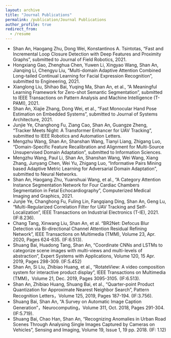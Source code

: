 ```yaml
---
layout: archive
title: "Journal Publications"
permalink: /publication/Journal Publications
author_profile: true
redirect_from:
  - /resume
---
```

* Shan An, Haogang Zhu, Dong Wei, Konstantinos A. Tsintotas, “Fast and Incremental Loop Closure Detection with Deep Features and Proximity Graphs”, submitted to Journal of Field Robotics, 2021. 
* Hongxiang Gao, Zhenghua Chen, Yuwen Li, Xingyao Wang, Shan An, Jianqing Li, Chengyu Liu, “Multi-domain Adaptive Attention Combined Long-tailed Continual Learning for Facial Expression Recognition”, submitted to Engineering, 2021.
* Xianglong Liu, Shihao Bai, Yuqing Ma, Shan An, et al., “A Meaningful Learning Framework for Zero-shot Semantic Segmentation”, submitted to IEEE Transactions on Pattern Analysis and Machine Intelligence (T-PAMI), 2021.
* Shan An, Xiajie Zhang, Dong Wei, et al., “Fast Monocular Hand Pose Estimation on Embedded Systems”, submitted to Journal of Systems Architecture, 2021.
* Junjie Ye, Changhong Fu, Ziang Cao, Shan An, Guangze Zheng, “Tracker Meets Night: A Transformer Enhancer for UAV Tracking”, submitted to IEEE Robotics and Automation Letters.
* Mengzhu Wang, Shan An, Shanshan Wang, Tianyi Liang, Zhigang Luo, “Domain-Specific Feature Recalibration and Alignment for Multi-Source Unsupervised Domain Adaptation”, submitted to Information Sciences.
* Mengzhu Wang, Paul Li, Shan An, Shanshan Wang, Wei Wang, Xiang Zhang, Junyang Chen, Wei Yu, Zhigang Luo, “Informative Pairs Mining based Adaptive Metric Learning for Adversarial Domain Adaptation”, submitted to Neural Networks.
* Shan An, Haogang Zhu, Yuanshuai Wang, et al., “A Category Attention Instance Segmentation Network for Four Cardiac Chambers Segmentation in Fetal Echocardiography”, Computerized Medical Imaging and Graphics, 2021. 
* Junjie Ye, Changhong Fu, Fuling Lin, Fangqiang Ding, Shan An, Geng Lu, “Multi-Regularized Correlation Filter for UAV Tracking and Self-Localization”, IEEE Transactions on Industrial Electronics (T-IE), 2021. (IF:8.236).
* Chang Tang, Xinwang Liu, Shan An, et al. “BR2Net: Defocus Blur Detection via Bi-directional Channel Attention Residual Refining Network”, IEEE Transactions on Multimedia (TMM), Volume 23, Apr. 2020, Pages 624-635. (IF:6.513).
* Shuang Bai, Huadong Tang, Shan An, “Coordinate CNNs and LSTMs to categorize scene images with multi-views and multi-levels of abstraction”, Expert Systems with Applications, Volume 120, 15 Apr. 2019, Pages 298-309. (IF:5.452)
* Shan An, Si Liu, Zhibiao Huang, et al., “RotateView: A video composition system for interactive product display”, IEEE Transactions on Multimedia (TMM)，Volume 21, Dec. 2019, Pages 3095-3105. (IF:6.513).
* Shan An, Zhibiao Huang, Shuang Bai, et al., “Quarter-point Product Quantization for Approximate Nearest Neighbor Search”, Pattern Recognition Letters，Volume 125, 2019, Pages 187-194. (IF:3.756). 
* Shuang Bai, Shan An, “A Survey on Automatic Image Caption Generation”，Neurocomputing，Volume 311, Oct. 2018, Pages 291-304. (IF:5.719).
* Shuang Bai, Chao Han, Shan An, “Recognizing Anomalies in Urban Road Scenes Through Analysing Single Images Captured by Cameras on Vehicles”, Sensing and Imaging, Volume 19, Issue 1, 19 pp. 2018. (IF: 1.12)
